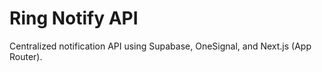 # Ring Notify API

Centralized notification API using Supabase, OneSignal, and Next.js (App Router).
